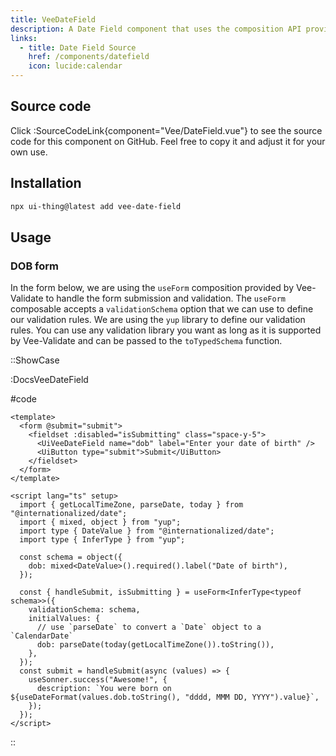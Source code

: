 ```yaml
---
title: VeeDateField
description: A Date Field component that uses the composition API provided by Vee-Validate to perform validation.
links:
  - title: Date Field Source
    href: /components/datefield
    icon: lucide:calendar
---
```


## Source code

Click :SourceCodeLink{component="Vee/DateField.vue"} to see the source code for this component on GitHub. Feel free to copy it and adjust it for your own use.

## Installation

```bash
npx ui-thing@latest add vee-date-field
```

## Usage

### DOB form

In the form below, we are using the `useForm` composition provided by Vee-Validate to handle the form submission and validation. The `useForm` composable accepts a `validationSchema` option that we can use to define our validation rules. We are using the `yup` library to define our validation rules. You can use any validation library you want as long as it is supported by Vee-Validate and can be passed to the `toTypedSchema` function.

::ShowCase

:DocsVeeDateField

#code

<!-- automd:file src="../../app/components/content/Docs/Vee/DateField/DocsVeeDateField.vue" code lang="vue" -->

```vue [DocsVeeDateField.vue]
<template>
  <form @submit="submit">
    <fieldset :disabled="isSubmitting" class="space-y-5">
      <UiVeeDateField name="dob" label="Enter your date of birth" />
      <UiButton type="submit">Submit</UiButton>
    </fieldset>
  </form>
</template>

<script lang="ts" setup>
  import { getLocalTimeZone, parseDate, today } from "@internationalized/date";
  import { mixed, object } from "yup";
  import type { DateValue } from "@internationalized/date";
  import type { InferType } from "yup";

  const schema = object({
    dob: mixed<DateValue>().required().label("Date of birth"),
  });

  const { handleSubmit, isSubmitting } = useForm<InferType<typeof schema>>({
    validationSchema: schema,
    initialValues: {
      // use `parseDate` to convert a `Date` object to a `CalendarDate`
      dob: parseDate(today(getLocalTimeZone()).toString()),
    },
  });
  const submit = handleSubmit(async (values) => {
    useSonner.success("Awesome!", {
      description: `You were born on ${useDateFormat(values.dob.toString(), "dddd, MMM DD, YYYY").value}`,
    });
  });
</script>
```

<!-- /automd -->

::
